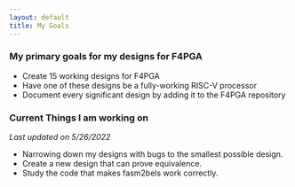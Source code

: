 ```yaml
---
layout: default
title: My Goals
---
```


### My primary goals for my designs for F4PGA
* Create 15 working designs for F4PGA
* Have one of these designs be a fully-working RISC-V processor
* Document every significant design by adding it to the F4PGA repository

### Current Things I am working on
*Last updated on 5/26/2022*
* Narrowing down my designs with bugs to the smallest possible design. 
* Create a new design that can prove equivalence. 
* Study the code that makes fasm2bels work correctly.
